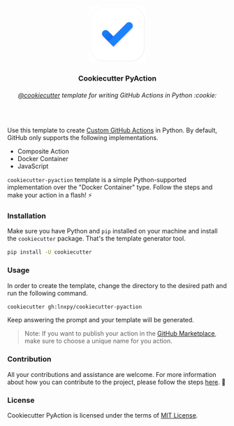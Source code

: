 <p align="center">
    <img src="assets/logo.svg" width="130">
    <h3 align="center">Cookiecutter PyAction</h3>
    <h6 align="center"><a href="https://github.com/cookiecutter">@cookiecutter</a> template for writing GitHub Actions in Python :cookie:</h6>
</p><br>

Use this template to create [Custom GitHub Actions](https://docs.github.com/en/actions/creating-actions/about-custom-actions) in Python. By default, GitHub only supports the following implementations.

* Composite Action
* Docker Container
* JavaScript

`cookiecutter-pyaction` template is a simple Python-supported implementation over the "Docker Container" type. Follow the steps and make your action in a flash! :zap:

### Installation
Make sure you have Python and `pip` installed on your machine and install the `cookiecutter` package. That's the template generator tool.

```sh
pip install -U cookiecutter
```

### Usage
In order to create the template, change the directory to the desired path and run the following command.

```sh
cookiecutter gh:lnxpy/cookiecutter-pyaction
```

Keep answering the prompt and your template will be generated.

> Note: If you want to publish your action in the [GitHub Marketplace](https://github.com/marketplace), make sure to choose a unique name for you action.

### Contribution
All your contributions and assistance are welcome. For more information about how you can contribute to the project, please follow the steps [here](CONTRIBUTING.md). :beers:

### License
Cookiecutter PyAction is licensed under the terms of [MIT License](LICENSE).
